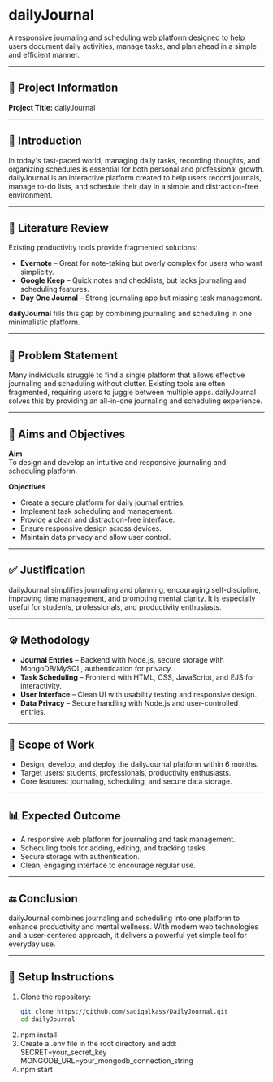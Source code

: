 # dailyJournal

A responsive journaling and scheduling web platform designed to help users document daily activities, manage tasks, and plan ahead in a simple and efficient manner.

---

## 📌 Project Information

**Project Title:** dailyJournal  

---

## 📝 Introduction

In today's fast-paced world, managing daily tasks, recording thoughts, and organizing schedules is essential for both personal and professional growth. dailyJournal is an interactive platform created to help users record journals, manage to-do lists, and schedule their day in a simple and distraction-free environment.

---

## 📖 Literature Review

Existing productivity tools provide fragmented solutions:

- **Evernote** – Great for note-taking but overly complex for users who want simplicity.  
- **Google Keep** – Quick notes and checklists, but lacks journaling and scheduling features.  
- **Day One Journal** – Strong journaling app but missing task management.  

**dailyJournal** fills this gap by combining journaling and scheduling in one minimalistic platform.

---

## 🚩 Problem Statement

Many individuals struggle to find a single platform that allows effective journaling and scheduling without clutter. Existing tools are often fragmented, requiring users to juggle between multiple apps. dailyJournal solves this by providing an all-in-one journaling and scheduling experience.

---

## 🎯 Aims and Objectives

**Aim**  
To design and develop an intuitive and responsive journaling and scheduling platform.  

**Objectives**  
- Create a secure platform for daily journal entries.  
- Implement task scheduling and management.  
- Provide a clean and distraction-free interface.  
- Ensure responsive design across devices.  
- Maintain data privacy and allow user control.  

---

## ✅ Justification

dailyJournal simplifies journaling and planning, encouraging self-discipline, improving time management, and promoting mental clarity. It is especially useful for students, professionals, and productivity enthusiasts.

---

## ⚙️ Methodology

- **Journal Entries** – Backend with Node.js, secure storage with MongoDB/MySQL, authentication for privacy.  
- **Task Scheduling** – Frontend with HTML, CSS, JavaScript, and EJS for interactivity.  
- **User Interface** – Clean UI with usability testing and responsive design.  
- **Data Privacy** – Secure handling with Node.js and user-controlled entries.  

---

## 📌 Scope of Work

- Design, develop, and deploy the dailyJournal platform within 6 months.  
- Target users: students, professionals, productivity enthusiasts.  
- Core features: journaling, scheduling, and secure data storage.  

---

## 📊 Expected Outcome

- A responsive web platform for journaling and task management.  
- Scheduling tools for adding, editing, and tracking tasks.  
- Secure storage with authentication.  
- Clean, engaging interface to encourage regular use.  

---

## 🔚 Conclusion

dailyJournal combines journaling and scheduling into one platform to enhance productivity and mental wellness. With modern web technologies and a user-centered approach, it delivers a powerful yet simple tool for everyday use.  

---

## 🚀 Setup Instructions

1. Clone the repository:
   ```bash
   git clone https://github.com/sadiqalkass/DailyJournal.git
   cd dailyJournal
2. npm install
3.  Create a .env file in the root directory and add:
    SECRET=your_secret_key
    MONGODB_URL=your_mongodb_connection_string
4. npm start
